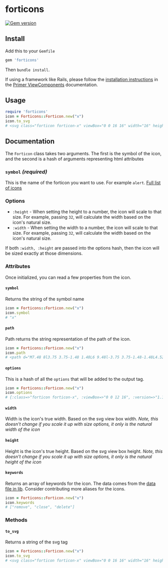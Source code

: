 # forticons 

[![Gem version](https://img.shields.io/gem/v/forticons.svg)](https://rubygems.org/gems/forticons)

## Install

Add this to your `Gemfile`

```rb
gem 'forticons'
```

Then `bundle install`.

If using a framework like Rails, please follow the [installation instructions](https://primer.style/view-components/#installation) in the [Primer ViewComponents](https://primer.style/view-components) documentation. 

## Usage

```rb
require 'forticons'
icon = Forticons::Forticon.new("x")
icon.to_svg
# <svg class="forticon forticon-x" viewBox="0 0 16 16" width="16" height="16" version="1.1" "aria-hidden"="true"><path d="M7.48 8l3.75 3.75-1.48 1.48L6 9.48l-3.75 3.75-1.48-1.48L4.52 8 .77 4.25l1.48-1.48L6 6.52l3.75-3.75 1.48 1.48z"></path></svg>
```

## Documentation

The `Forticon` class takes two arguments. The first is the symbol of the icon, and the second is a hash of arguments representing html attributes

### `symbol` _(required)_

This is the name of the forticon you want to use. For example `alert`. [Full list of icons](/)

### Options

* `:height` - When setting the height to a number, the icon will scale to that size. For example, passing `32`, will calculate the width based on the icon's natural size.
* `:width` - When setting the width to a number, the icon will scale to that size. For example, passing `32`, will calculate the width based on the icon's natural size.

If both `:width, :height` are passed into the options hash, then the icon will be sized exactly at those dimensions.

### Attributes

Once initialized, you can read a few properties from the icon.

#### `symbol`

Returns the string of the symbol name

```rb
icon = Forticons::Forticon.new("x")
icon.symbol
# "x"
```

#### `path`

Path returns the string representation of the path of the icon.

```rb
icon = Forticons::Forticon.new("x")
icon.path
# <path d="M7.48 8l3.75 3.75-1.48 1.48L6 9.48l-3.75 3.75-1.48-1.48L4.52 8 .77 4.25l1.48-1.48L6 6.52l3.75-3.75 1.48 1.48z"></path>
```

#### `options`

This is a hash of all the `options` that will be added to the output tag.

```rb
icon = Forticons::Forticon.new("x")
icon.options
# {:class=>"forticon forticon-x", :viewBox=>"0 0 12 16", :version=>"1.1", :width=>12, :height=>16, :"aria-hidden"=>"true"}
```

#### `width`

Width is the icon's true width. Based on the svg view box width. _Note, this doesn't change if you scale it up with size options, it only is the natural width of the icon_

#### `height`

Height is the icon's true height. Based on the svg view box height. _Note, this doesn't change if you scale it up with size options, it only is the natural height of the icon_

#### `keywords`

Returns an array of keywords for the icon. The data comes from the [data file in lib](../data.json). Consider contributing more aliases for the icons.

```rb
icon = Forticons::Forticon.new("x")
icon.keywords
# ["remove", "close", "delete"]
```

### Methods

#### `to_svg`

Returns a string of the svg tag

```rb
icon = Forticons::Forticon.new("x")
icon.to_svg
# <svg class="forticon forticon-x" viewBox="0 0 16 16" width="16" height="16" version="1.1" "aria-hidden"="true"><path d="M7.48 8l3.75 3.75-1.48 1.48L6 9.48l-3.75 3.75-1.48-1.48L4.52 8 .77 4.25l1.48-1.48L6 6.52l3.75-3.75 1.48 1.48z"></path></svg>
```
